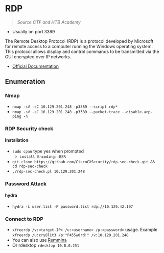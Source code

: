 # RDP

> *Source CTF and HTB Academy*

- Usually on port 3389

The Remote Desktop Protocol (RDP) is a protocol developed by Microsoft for remote access to a computer running the Windows operating system. This protocol allows display and control commands to be transmitted via the GUI encrypted over IP networks.  

- [Official Documentation](https://learn.microsoft.com/en-us/troubleshoot/windows-server/remote/understanding-remote-desktop-protocol)

## Enumeration

### Nmap

- `nmap -sV -sC 10.129.201.248 -p3389 --script rdp*`
- `nmap -sV -sC 10.129.201.248 -p3389 --packet-trace --disable-arp-ping -n`

### RDP Security check

#### Installation

- `sudo cpan` type yes when prompted
  - `install Encoding::BER`
- `git clone https://github.com/CiscoCXSecurity/rdp-sec-check.git && cd rdp-sec-check`
- `./rdp-sec-check.pl 10.129.201.248`

### Password Attack

#### hydra

- `hydra -L user.list -P password.list rdp://10.129.42.197`

### Connect to RDP

- `xfreerdp /v:<target-IP> /u:<username> /p:<password>` usage. Example `xfreerdp /u:cry0l1t3 /p:"P455w0rd!" /v:10.129.201.248`
- You can also use [Remmina](https://remmina.org/)
- Or rdesktop `rdesktop 10.0.0.251`
